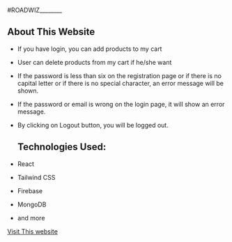 
#ROADWIZ________


  ## About This Website
- If you have login, you can add products to my cart
- User can delete products from my cart if he/she want
- If the password is less than six on the registration page or if there is no capital letter or if there is no special character, an error message will be shown.
- If the password or email is wrong on the login page, it will show an error message.
- By clicking on Logout button, you will be logged out.

  ## Technologies Used:
- React
- Tailwind CSS
- Firebase
- MongoDB
- and more

[Visit This website](https://assignment-ten-5f328.web.app/)

